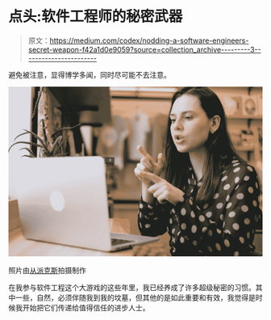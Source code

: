 # 点头:软件工程师的秘密武器

> 原文：<https://medium.com/codex/nodding-a-software-engineers-secret-weapon-f42a1d0e9059?source=collection_archive---------3----------------------->

避免被注意，显得博学多闻，同时尽可能不去注意。

![](img/ce06b594a1a6217a5b10cc171a1e6f5d.png)

照片由[从](https://www.pexels.com/@shvets-production?utm_content=attributionCopyText&utm_medium=referral&utm_source=pexels)[派克斯](https://www.pexels.com/photo/focused-young-woman-having-video-call-on-netbook-in-modern-workspace-7516353/?utm_content=attributionCopyText&utm_medium=referral&utm_source=pexels)拍摄制作

在我参与软件工程这个大游戏的这些年里，我已经养成了许多超级秘密的习惯。其中一些，自然，必须伴随我到我的坟墓，但其他的是如此重要和有效，我觉得是时候我开始把它们传递给值得信任的进步人士。